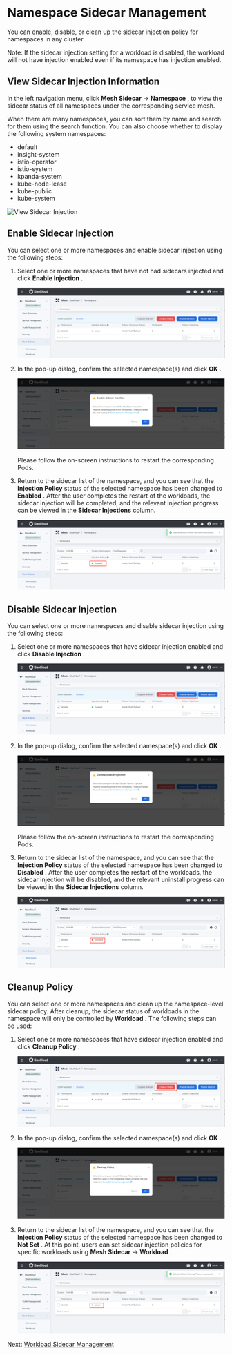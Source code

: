 # Namespace Sidecar Management

You can enable, disable, or clean up the sidecar injection policy for namespaces in any cluster.

Note: If the sidecar injection setting for a workload is disabled, the workload will not have injection enabled even if its namespace has injection enabled.

## View Sidecar Injection Information

In the left navigation menu, click __Mesh Sidecar__ -> __Namespace__ , to view the sidecar status of all namespaces under the corresponding service mesh.

When there are many namespaces, you can sort them by name and search for them using the search function.
You can also choose whether to display the following system namespaces:

- default
- insight-system
- istio-operator
- istio-system
- kpanda-system
- kube-node-lease
- kube-public
- kube-system

![View Sidecar Injection](https://docs.daocloud.io/daocloud-docs-images/docs/en/docs/mspider/images/ns-sidecar001.png)

## Enable Sidecar Injection

You can select one or more namespaces and enable sidecar injection using the following steps:

1. Select one or more namespaces that have not had sidecars injected and click __Enable Injection__ .

    ![Click Enable Injection](../../images/ns-sidecar02.png)

2. In the pop-up dialog, confirm the selected namespace(s) and click __OK__ .

    ![Confirm](../../images/ns-sidecar03.png)

    Please follow the on-screen instructions to restart the corresponding Pods.

3. Return to the sidecar list of the namespace, and you can see that the __Injection Policy__ status of the selected namespace has been changed to __Enabled__ . After the user completes the restart of the workloads, the sidecar injection will be completed, and the relevant injection progress can be viewed in the __Sidecar Injections__ column.

    ![Enabled](../../images/ns-sidecar04.png)

## Disable Sidecar Injection

You can select one or more namespaces and disable sidecar injection using the following steps:

1. Select one or more namespaces that have sidecar injection enabled and click __Disable Injection__ .

    ![Disable Injection](../../images/ns-sidecar05.png)

2. In the pop-up dialog, confirm the selected namespace(s) and click __OK__ .

    ![Confirm](../../images/ns-sidecar06.png)

    Please follow the on-screen instructions to restart the corresponding Pods.

3. Return to the sidecar list of the namespace, and you can see that the __Injection Policy__ status of the selected namespace has been changed to __Disabled__ . After the user completes the restart of the workloads, the sidecar injection will be disabled, and the relevant uninstall progress can be viewed in the __Sidecar Injections__ column.

    ![Disabled](../../images/ns-sidecar07.png)

## Cleanup Policy

You can select one or more namespaces and clean up the namespace-level sidecar policy. After cleanup, the sidecar status of workloads in the namespace will only be controlled by __Workload__ . The following steps can be used:

1. Select one or more namespaces that have sidecar injection enabled and click __Cleanup Policy__ .

    ![Cleanup Policy](../../images/ns-sidecar08.png)

2. In the pop-up dialog, confirm the selected namespace(s) and click __OK__ .

    ![Confirm](../../images/ns-sidecar09.png)

3. Return to the sidecar list of the namespace, and you can see that the __Injection Policy__ status of the selected namespace has been changed to __Not Set__ . At this point, users can set sidecar injection policies for specific workloads using __Mesh Sidecar__ -> __Workload__ .

    ![Not Set](../../images/ns-sidecar10.png)

Next: [Workload Sidecar Management](./workload-sidecar.md)
